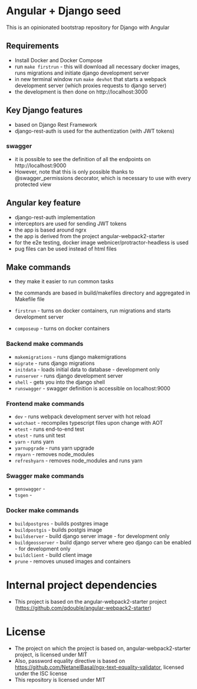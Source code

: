 # Angular + Django seed

This is an opinionated bootstrap repository for Django with Angular

## Requirements
* Install Docker and Docker Compose
* run `make firstrun` - this will download all necessary docker images, runs migrations and initiate django development server
* in new terminal window run `make devhot` that starts a webpack development server (which proxies requests to django server)
* the development is then done on http://localhost:3000

## Key Django features
* based on Django Rest Framework
* django-rest-auth is used for the authentization (with JWT tokens)

### swagger
* it is possible to see the definition of all the endpoints on http://localhost:9000
* However, note that this is only possible thanks to @swagger_permissions decorator, which is necessary to use with every protected view


## Angular key feature
* django-rest-auth implementation
* interceptors are used for sending JWT tokens
* the app is based around ngrx
* the app is derived from the project angular-webpack2-starter
* for the e2e testing, docker image webnicer/protractor-headless is used
* pug files can be used instead of html files

## Make commands
* they make it easier to run common tasks
* the commands are based in build/makefiles directory and aggregated in Makefile file

* `firstrun` - turns on docker containers, run migrations and starts development server
* `composeup` - turns on docker containers

### Backend make commands
* `makemigrations` - runs django makemigrations
* `migrate` - runs django migrations
* `initdata` - loads initial data to database - development only
* `runserver` - runs django development server
* `shell` - gets you into the django shell
* `runswagger` - swagger definition is accessible on localhost:9000

### Frontend make commands
* `dev` - runs webpack development server with hot reload
* `watchaot` - recompiles typescript files upon change with AOT
* `etest` - runs end-to-end test
* `utest` - runs unit test
* `yarn` - runs yarn
* `yarnupgrade` - runs yarn upgrade
* `rmyarn` - removes node_modules
* `refreshyarn` - removes node_modules and runs yarn

### Swagger make commands
* `genswagger` - 
* `tsgen` - 

### Docker make commands
* `buildpostgres` - builds postgres image
* `buildpostgis` - builds postgis image
* `buildserver` - build django server image - for development only
* `buildgeosserver` - build django server where geo django can be enabled - for development only
* `buildclient` - build client image
* `prune` - removes unused images and containers

# Internal project dependencies
* This project is based on the angular-webpack2-starter project (https://github.com/qdouble/angular-webpack2-starter)


# License
* The project on which the project is based on, angular-webpack2-starter project, is licensed under MIT
* Also, password equality directive is based on https://github.com/NetanelBasal/ngx-text-equality-validator, licensed under the ISC license
* This repository is licensed under MIT
